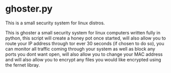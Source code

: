 # ghoster.py
This is a small security system for linux distros.


This is ghoster a small security system for linux computers written fully in python, this script will create a honey pot once started, will also allow you to route your IP address through tor ever 30 seconds (if chosen to do so), you can monitor all traffic coming through your system as well as block any ports you dont want open, will also allow you to change your MAC address and will also allow you to encrypt any files you would like encrypted using the fernet libray.
